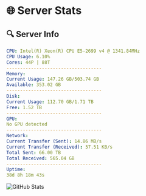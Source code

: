 # 🌐 Server Stats
## 🔍 Server Info
```yaml
CPU: Intel(R) Xeon(R) CPU E5-2699 v4 @ 1341.84MHz
CPU Usage: 6.10%
Cores: 44P | 88T
-----------------------------------
Memory:
Current Usage: 147.26 GB/503.74 GB
Available: 353.02 GB
-----------------------------------
Disk:
Current Usage: 112.70 GB/1.71 TB
Free: 1.52 TB
-----------------------------------
GPU:
No GPU detected
-----------------------------------
Network:
Current Transfer (Sent): 14.86 MB/s
Current Transfer (Received): 57.51 KB/s
Total Sent: 66.00 TB
Total Received: 565.04 GB
-----------------------------------
Uptime:
38d 8h 18m 43s
```
![GitHub Stats](https://img.shields.io/badge/Updated-2025-04-15_05:41:32-blue)